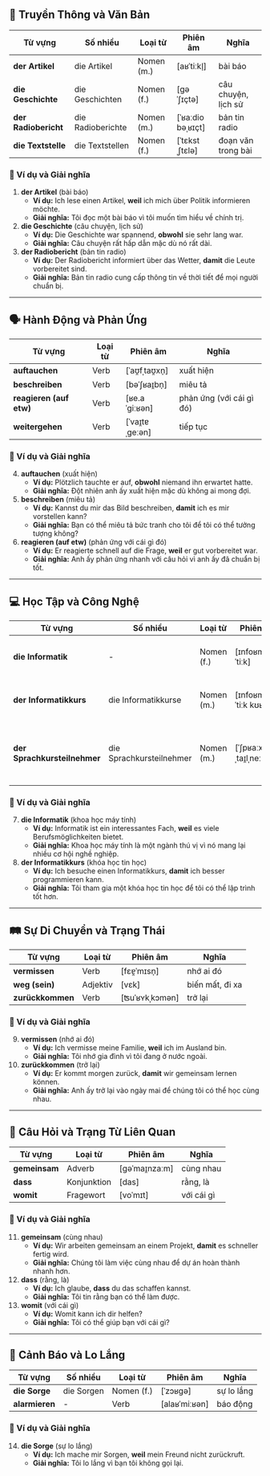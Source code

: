 ## **📰 Truyền Thông và Văn Bản**

|**Từ vựng**|**Số nhiều**|**Loại từ**|**Phiên âm**|**Nghĩa**|
|---|---|---|---|---|
|**der Artikel**|die Artikel|Nomen (m.)|[aʁˈtiːkl̩]|bài báo|
|**die Geschichte**|die Geschichten|Nomen (f.)|[ɡəˈʃɪçtə]|câu chuyện, lịch sử|
|**der Radiobericht**|die Radioberichte|Nomen (m.)|[ˈʁaːdio bəˌʁɪçt]|bản tin radio|
|**die Textstelle**|die Textstellen|Nomen (f.)|[ˈtɛkstˌʃtɛlə]|đoạn văn trong bài|

### **📌 Ví dụ và Giải nghĩa**

1. **der Artikel** (bài báo)
    - **Ví dụ:** Ich lese einen Artikel, **weil** ich mich über Politik informieren möchte.
    - **Giải nghĩa:** Tôi đọc một bài báo vì tôi muốn tìm hiểu về chính trị.
2. **die Geschichte** (câu chuyện, lịch sử)
    - **Ví dụ:** Die Geschichte war spannend, **obwohl** sie sehr lang war.
    - **Giải nghĩa:** Câu chuyện rất hấp dẫn mặc dù nó rất dài.
3. **der Radiobericht** (bản tin radio)
    - **Ví dụ:** Der Radiobericht informiert über das Wetter, **damit** die Leute vorbereitet sind.
    - **Giải nghĩa:** Bản tin radio cung cấp thông tin về thời tiết để mọi người chuẩn bị.

---

## **🗣️ Hành Động và Phản Ứng**

|**Từ vựng**|**Loại từ**|**Phiên âm**|**Nghĩa**|
|---|---|---|---|
|**auftauchen**|Verb|[ˈaʊ̯fˌtaʊ̯xn̩]|xuất hiện|
|**beschreiben**|Verb|[bəˈʃʁaɪ̯bn̩]|miêu tả|
|**reagieren (auf etw)**|Verb|[ʁe.aˈɡiːʁən]|phản ứng (với cái gì đó)|
|**weitergehen**|Verb|[ˈvaɪ̯tɐˌɡeːən]|tiếp tục|

### **📌 Ví dụ và Giải nghĩa**

4. **auftauchen** (xuất hiện)
    - **Ví dụ:** Plötzlich tauchte er auf, **obwohl** niemand ihn erwartet hatte.
    - **Giải nghĩa:** Đột nhiên anh ấy xuất hiện mặc dù không ai mong đợi.
5. **beschreiben** (miêu tả)
    - **Ví dụ:** Kannst du mir das Bild beschreiben, **damit** ich es mir vorstellen kann?
    - **Giải nghĩa:** Bạn có thể miêu tả bức tranh cho tôi để tôi có thể tưởng tượng không?
6. **reagieren (auf etw)** (phản ứng với cái gì đó)
    - **Ví dụ:** Er reagierte schnell auf die Frage, **weil** er gut vorbereitet war.
    - **Giải nghĩa:** Anh ấy phản ứng nhanh với câu hỏi vì anh ấy đã chuẩn bị tốt.

---

## **💻 Học Tập và Công Nghệ**

|**Từ vựng**|**Số nhiều**|**Loại từ**|**Phiên âm**|**Nghĩa**|
|---|---|---|---|---|
|**die Informatik**|-|Nomen (f.)|[ɪnfoʁmaˈtiːk]|khoa học máy tính|
|**der Informatikkurs**|die Informatikkurse|Nomen (m.)|[ɪnfoʁmaˈtiːk kʊʁs]|khóa học tin học|
|**der Sprachkursteilnehmer**|die Sprachkursteilnehmer|Nomen (m.)|[ˈʃpʁaːxkʊʁsˌtaɪ̯lˌneːmɐ]|học viên khóa học ngôn ngữ|

### **📌 Ví dụ và Giải nghĩa**

7. **die Informatik** (khoa học máy tính)
    - **Ví dụ:** Informatik ist ein interessantes Fach, **weil** es viele Berufsmöglichkeiten bietet.
    - **Giải nghĩa:** Khoa học máy tính là một ngành thú vị vì nó mang lại nhiều cơ hội nghề nghiệp.
8. **der Informatikkurs** (khóa học tin học)
    - **Ví dụ:** Ich besuche einen Informatikkurs, **damit** ich besser programmieren kann.
    - **Giải nghĩa:** Tôi tham gia một khóa học tin học để tôi có thể lập trình tốt hơn.

---

## **🛤️ Sự Di Chuyển và Trạng Thái**

|**Từ vựng**|**Loại từ**|**Phiên âm**|**Nghĩa**|
|---|---|---|---|
|**vermissen**|Verb|[fɛɐ̯ˈmɪsn̩]|nhớ ai đó|
|**weg (sein)**|Adjektiv|[vɛk]|biến mất, đi xa|
|**zurückkommen**|Verb|[ʦuˈʁʏkˌkɔmən]|trở lại|

### **📌 Ví dụ và Giải nghĩa**

9. **vermissen** (nhớ ai đó)
    - **Ví dụ:** Ich vermisse meine Familie, **weil** ich im Ausland bin.
    - **Giải nghĩa:** Tôi nhớ gia đình vì tôi đang ở nước ngoài.
10. **zurückkommen** (trở lại)
    - **Ví dụ:** Er kommt morgen zurück, **damit** wir gemeinsam lernen können.
    - **Giải nghĩa:** Anh ấy trở lại vào ngày mai để chúng tôi có thể học cùng nhau.

---

## **🤔 Câu Hỏi và Trạng Từ Liên Quan**

|**Từ vựng**|**Loại từ**|**Phiên âm**|**Nghĩa**|
|---|---|---|---|
|**gemeinsam**|Adverb|[ɡəˈmaɪ̯nzaːm]|cùng nhau|
|**dass**|Konjunktion|[das]|rằng, là|
|**womit**|Fragewort|[voˈmɪt]|với cái gì|

### **📌 Ví dụ và Giải nghĩa**

11. **gemeinsam** (cùng nhau)
    - **Ví dụ:** Wir arbeiten gemeinsam an einem Projekt, **damit** es schneller fertig wird.
    - **Giải nghĩa:** Chúng tôi làm việc cùng nhau để dự án hoàn thành nhanh hơn.
12. **dass** (rằng, là)
    - **Ví dụ:** Ich glaube, **dass** du das schaffen kannst.
    - **Giải nghĩa:** Tôi tin rằng bạn có thể làm được.
13. **womit** (với cái gì)
    - **Ví dụ:** Womit kann ich dir helfen?
    - **Giải nghĩa:** Tôi có thể giúp bạn với cái gì?

---

## **🔔 Cảnh Báo và Lo Lắng**

|**Từ vựng**|**Số nhiều**|**Loại từ**|**Phiên âm**|**Nghĩa**|
|---|---|---|---|---|
|**die Sorge**|die Sorgen|Nomen (f.)|[ˈzɔʁɡə]|sự lo lắng|
|**alarmieren**|-|Verb|[alaʁˈmiːʁən]|báo động|

### **📌 Ví dụ và Giải nghĩa**

14. **die Sorge** (sự lo lắng)
    - **Ví dụ:** Ich mache mir Sorgen, **weil** mein Freund nicht zurückruft.
    - **Giải nghĩa:** Tôi lo lắng vì bạn tôi không gọi lại.